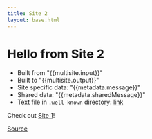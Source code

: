 ```yaml
---
title: Site 2
layout: base.html
---
```


# Hello from Site 2

- Built from "{{multisite.input}}"
- Built to "{{multisite.output}}"
- Site specific data: "{{metadata.message}}"
- Shared data: "{{metadata.sharedMessage}}"
- Text file in `.well-known` directory: [link]({{metadata.wellknownTxt}})

Check out [Site 1](https://11ty-multisite-site1.netlify.app)!

[Source]({{metadata.githubURL}})